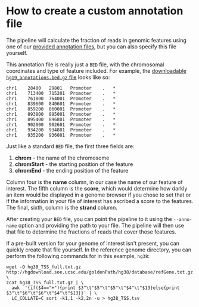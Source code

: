 # How to create a custom annotation file

The pipeline will calculate the fraction of reads in genomic features using one of our [provided annotation files](http://big.databio.org/pepatac/), but you can also specify this file yourself.

This annotation file is really just a `BED` file, with the chromosomal coordinates and type of feature included.  For example, the [downloadable `hg19_annotations.bed.gz` file](http://big.databio.org/pepatac/hg19_annotations.bed.gz) looks like so:

```
chr1	28400	29801	Promoter	.	*
chr1	713400	715201	Promoter	.	*
chr1	761800	764001	Promoter	.	*
chr1	839600	840601	Promoter	.	*
chr1	859200	860001	Promoter	.	*
chr1	893800	895001	Promoter	.	*
chr1	895400	896801	Promoter	.	*
chr1	902000	902601	Promoter	.	*
chr1	934200	934801	Promoter	.	*
chr1	935200	936001	Promoter	.	*
```

Just like a standard `BED` file, the first three fields are:  
1. **chrom** - the name of the chromosome  
2. **chromStart** - the starting position of the feature  
3. **chromEnd** - the ending position of the feature

Column four is the **name** column, in our case the name of our feature of interest. The fifth column is the **score**, which would determine how darkly an item would be displayed in a genome browser if you chose to set that or if the information in your file of interest has ascribed a score to the features. The final, sixth, column is the **strand** column.

After creating your `BED` file, you can point the pipeline to it using the `--anno-name` option and providing the path to your file.  The pipeline will then use that file to determine the fractions of reads that cover those features.




If a pre-built version for your genome of interest isn't present, you can quickly create that file yourself. In the reference genome directory, you can perform the following commands for in this example, `hg38`:
```
wget -O hg38_TSS_full.txt.gz http://hgdownload.soe.ucsc.edu/goldenPath/hg38/database/refGene.txt.gz \
zcat hg38_TSS_full.txt.gz | \
  awk  '{if($4=="+"){print $3"\t"$5"\t"$5"\t"$4"\t"$13}else{print $3"\t"$6"\t"$6"\t"$4"\t"$13}}' | \
  LC_COLLATE=C sort -k1,1 -k2,2n -u > hg38_TSS.tsv
```